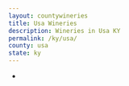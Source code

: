 ```yaml
---
layout: countywineries
title: Usa Wineries
description: Wineries in Usa KY
permalink: /ky/usa/
county: usa
state: ky
---
```

-
